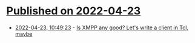 # [Published on 2022-04-23](index.md)

* [2022-04-23, 10:49:23](https://news.ycombinator.com/item?id=31133082) - [Is XMPP any good? Let's write a client in Tcl, maybe](https://wusspuss.neocities.org/xmpp.html)
